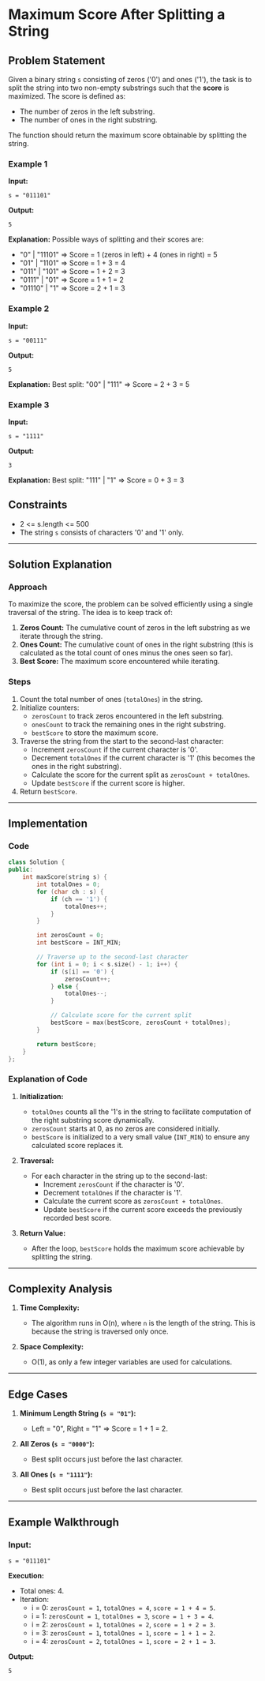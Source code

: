 # Maximum Score After Splitting a String

## Problem Statement

Given a binary string `s` consisting of zeros ('0') and ones ('1'), the task is to split the string into two non-empty substrings such that the **score** is maximized. The score is defined as:

- The number of zeros in the left substring.
- The number of ones in the right substring.

The function should return the maximum score obtainable by splitting the string.

### Example 1

**Input:**

```
s = "011101"
```

**Output:**

```
5
```

**Explanation:**
Possible ways of splitting and their scores are:

- "0" | "11101" => Score = 1 (zeros in left) + 4 (ones in right) = 5
- "01" | "1101" => Score = 1 + 3 = 4
- "011" | "101" => Score = 1 + 2 = 3
- "0111" | "01" => Score = 1 + 1 = 2
- "01110" | "1" => Score = 2 + 1 = 3

### Example 2

**Input:**

```
s = "00111"
```

**Output:**

```
5
```

**Explanation:**
Best split: "00" | "111" => Score = 2 + 3 = 5

### Example 3

**Input:**

```
s = "1111"
```

**Output:**

```
3
```

**Explanation:**
Best split: "111" | "1" => Score = 0 + 3 = 3

## Constraints

- 2 <= s.length <= 500
- The string `s` consists of characters '0' and '1' only.

---

## Solution Explanation

### Approach

To maximize the score, the problem can be solved efficiently using a single traversal of the string. The idea is to keep track of:

1. **Zeros Count:** The cumulative count of zeros in the left substring as we iterate through the string.
2. **Ones Count:** The cumulative count of ones in the right substring (this is calculated as the total count of ones minus the ones seen so far).
3. **Best Score:** The maximum score encountered while iterating.

### Steps

1. Count the total number of ones (`totalOnes`) in the string.
2. Initialize counters:
   - `zerosCount` to track zeros encountered in the left substring.
   - `onesCount` to track the remaining ones in the right substring.
   - `bestScore` to store the maximum score.
3. Traverse the string from the start to the second-last character:
   - Increment `zerosCount` if the current character is '0'.
   - Decrement `totalOnes` if the current character is '1' (this becomes the ones in the right substring).
   - Calculate the score for the current split as `zerosCount + totalOnes`.
   - Update `bestScore` if the current score is higher.
4. Return `bestScore`.

---

## Implementation

### Code

```cpp
class Solution {
public:
    int maxScore(string s) {
        int totalOnes = 0;
        for (char ch : s) {
            if (ch == '1') {
                totalOnes++;
            }
        }

        int zerosCount = 0;
        int bestScore = INT_MIN;

        // Traverse up to the second-last character
        for (int i = 0; i < s.size() - 1; i++) {
            if (s[i] == '0') {
                zerosCount++;
            } else {
                totalOnes--;
            }

            // Calculate score for the current split
            bestScore = max(bestScore, zerosCount + totalOnes);
        }

        return bestScore;
    }
};
```

### Explanation of Code

1. **Initialization:**

   - `totalOnes` counts all the '1's in the string to facilitate computation of the right substring score dynamically.
   - `zerosCount` starts at 0, as no zeros are considered initially.
   - `bestScore` is initialized to a very small value (`INT_MIN`) to ensure any calculated score replaces it.

2. **Traversal:**

   - For each character in the string up to the second-last:
     - Increment `zerosCount` if the character is '0'.
     - Decrement `totalOnes` if the character is '1'.
     - Calculate the current score as `zerosCount + totalOnes`.
     - Update `bestScore` if the current score exceeds the previously recorded best score.

3. **Return Value:**
   - After the loop, `bestScore` holds the maximum score achievable by splitting the string.

---

## Complexity Analysis

1. **Time Complexity:**

   - The algorithm runs in O(n), where `n` is the length of the string. This is because the string is traversed only once.

2. **Space Complexity:**
   - O(1), as only a few integer variables are used for calculations.

---

## Edge Cases

1. **Minimum Length String (`s = "01"`):**

   - Left = "0", Right = "1" => Score = 1 + 1 = 2.

2. **All Zeros (`s = "0000"`):**

   - Best split occurs just before the last character.

3. **All Ones (`s = "1111"`):**
   - Best split occurs just before the last character.

---

## Example Walkthrough

### Input:

```
s = "011101"
```

**Execution:**

- Total ones: 4.
- Iteration:
  - i = 0: `zerosCount = 1`, `totalOnes = 4`, `score = 1 + 4 = 5`.
  - i = 1: `zerosCount = 1`, `totalOnes = 3`, `score = 1 + 3 = 4`.
  - i = 2: `zerosCount = 1`, `totalOnes = 2`, `score = 1 + 2 = 3`.
  - i = 3: `zerosCount = 1`, `totalOnes = 1`, `score = 1 + 1 = 2`.
  - i = 4: `zerosCount = 2`, `totalOnes = 1`, `score = 2 + 1 = 3`.

**Output:**

```
5
```
